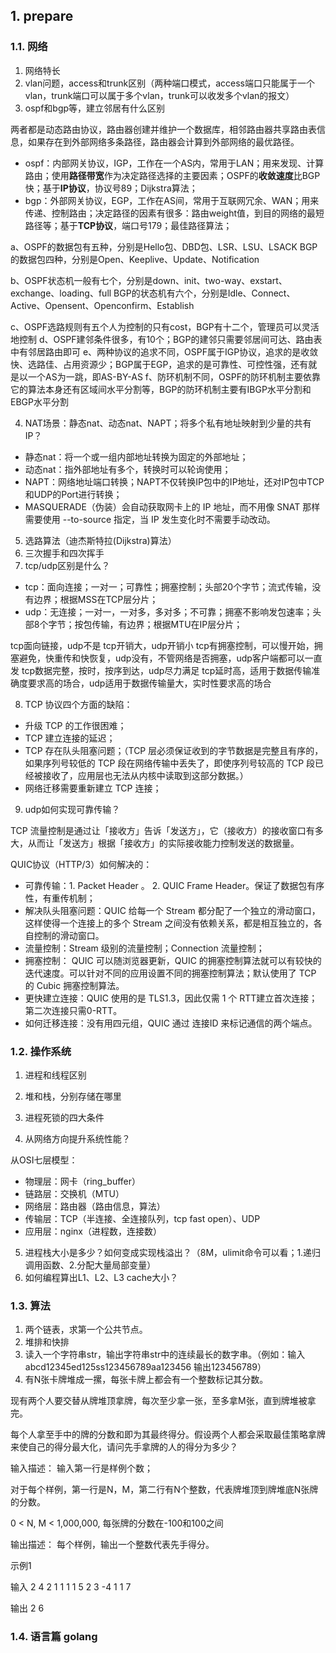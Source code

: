 ## 1. prepare

### 1.1. 网络

1. 网络特长
2. vlan问题，access和trunk区别（两种端口模式，access端口只能属于一个vlan，trunk端口可以属于多个vlan，trunk可以收发多个vlan的报文）
3. ospf和bgp等，建立邻居有什么区别

两者都是动态路由协议，路由器创建并维护一个数据库，相邻路由器共享路由表信息，如果存在到外部网络多条路径，路由器会计算到外部网络的最优路径。

- ospf：内部网关协议，IGP，工作在一个AS内，常用于LAN；用来发现、计算路由；使用**路径带宽**作为决定路径选择的主要因素；OSPF的**收敛速度**比BGP快；基于**IP协议**，协议号89；Dijkstra算法；
- bgp：外部网关协议，EGP，工作在AS间，常用于互联网冗余、WAN；用来传递、控制路由；决定路径的因素有很多：路由weight值，到目的网络的最短路径等；基于**TCP协议**，端口号179；最佳路径算法；

a、OSPF的数据包有五种，分别是Hello包、DBD包、LSR、LSU、LSACK
BGP的数据包四种，分别是Open、Keeplive、Update、Notification

b、OSPF状态机一般有七个，分别是down、init、two-way、exstart、exchange、loading、full
BGP的状态机有六个，分别是Idle、Connect、Active、Opensent、Openconfirm、Establish

c、OSPF选路规则有五个人为控制的只有cost，BGP有十二个，管理员可以灵活地控制
d、OSPF建邻条件很多，有10个；BGP的建邻只需要邻居间可达、路由表中有邻居路由即可
e、两种协议的追求不同，OSPF属于IGP协议，追求的是收敛快、选路佳、占用资源少；BGP属于EGP，追求的是可靠性、可控性强，还有就是以一个AS为一跳，即AS-BY-AS
f、防环机制不同，OSPF的防环机制主要依靠它的算法本身还有区域间水平分割等，BGP的防环机制主要有IBGP水平分割和EBGP水平分割

4. NAT场景：静态nat、动态nat、NAPT；将多个私有地址映射到少量的共有IP？

- 静态nat：将一个或一组内部地址转换为固定的外部地址；
- 动态nat：指外部地址有多个，转换时可以轮询使用；
- NAPT：网络地址端口转换；NAPT不仅转换IP包中的IP地址，还对IP包中TCP和UDP的Port进行转换；
- MASQUERADE（伪装）会自动获取网卡上的 IP 地址，而不用像 SNAT 那样需要使用 --to-source 指定，当 IP 发生变化时不需要手动改动。

5. 选路算法（迪杰斯特拉(Dijkstra)算法）
6. 三次握手和四次挥手
7. tcp/udp区别是什么？

- tcp：面向连接；一对一；可靠性；拥塞控制；头部20个字节；流式传输，没有边界；根据MSS在TCP层分片；
- udp：无连接；一对一，一对多，多对多；不可靠；拥塞不影响发包速率；头部8个字节；按包传输，有边界；根据MTU在IP层分片；

 tcp面向链接，udp不是
 tcp开销大，udp开销小
 tcp有拥塞控制，可以慢开始，拥塞避免，快重传和快恢复，udp没有，不管网络是否拥塞，udp客户端都可以一直发
 tcp数据完整，按时，按序到达，udp尽力满足
 tcp延时高，适用于数据传输准确度要求高的场合，udp适用于数据传输量大，实时性要求高的场合

8. TCP 协议四个方面的缺陷：

- 升级 TCP 的工作很困难；
- TCP 建立连接的延迟；
- TCP 存在队头阻塞问题；（TCP 层必须保证收到的字节数据是完整且有序的，如果序列号较低的 TCP 段在网络传输中丢失了，即使序列号较高的 TCP 段已经被接收了，应用层也无法从内核中读取到这部分数据。）
- 网络迁移需要重新建立 TCP 连接；

9. udp如何实现可靠传输？

TCP 流量控制是通过让「接收方」告诉「发送方」，它（接收方）的接收窗口有多大，从而让「发送方」根据「接收方」的实际接收能力控制发送的数据量。

QUIC协议（HTTP/3）如何解决的：

- 可靠传输：1. Packet Header 。 2. QUIC Frame Header。保证了数据包有序性，有重传机制；
- 解决队头阻塞问题：QUIC 给每一个 Stream 都分配了一个独立的滑动窗口，这样使得一个连接上的多个 Stream 之间没有依赖关系，都是相互独立的，各自控制的滑动窗口。
- 流量控制：Stream 级别的流量控制；Connection 流量控制；
- 拥塞控制： QUIC 可以随浏览器更新，QUIC 的拥塞控制算法就可以有较快的迭代速度。可以针对不同的应用设置不同的拥塞控制算法；默认使用了 TCP 的 Cubic 拥塞控制算法。
- 更快建立连接：QUIC 使用的是 TLS1.3，因此仅需 1 个 RTT建立首次连接；第二次连接只需0-RTT。
- 如何迁移连接：没有用四元组，QUIC 通过 连接ID 来标记通信的两个端点。

### 1.2. 操作系统

1. 进程和线程区别
2. 堆和栈，分别存储在哪里
3. 进程死锁的四大条件

4. 从网络方向提升系统性能？

从OSI七层模型：

- 物理层：网卡（ring_buffer）
- 链路层：交换机（MTU）
- 网络层：路由器（路由信息，算法）
- 传输层：TCP（半连接、全连接队列，tcp fast open）、UDP
- 应用层：nginx（进程数，连接数）

5. 进程栈大小是多少？如何变成实现栈溢出？（8M，ulimit命令可以看；1.递归调用函数、2.分配大量局部变量）
6. 如何编程算出L1、L2、L3 cache大小？


### 1.3. 算法

1. 两个链表，求第一个公共节点。
2. 堆排和快排
3. 读入一个字符串str，输出字符串str中的连续最长的数字串。（例如：输入abcd12345ed125ss123456789aa123456  输出123456789）
4. 有N张卡牌堆成一摞，每张卡牌上都会有一个整数标记其分数。

现有两个人要交替从牌堆顶拿牌，每次至少拿一张，至多拿M张，直到牌堆被拿完。

每个人拿至手中的牌的分数和即为其最终得分。假设两个人都会采取最佳策略拿牌来使自己的得分最大化，请问先手拿牌的人的得分为多少？

输入描述：
输入第一行是样例个数；

对于每个样例，第一行是N，M，第二行有N个整数，代表牌堆顶到牌堆底N张牌的分数。

0 < N, M < 1,000,000,  每张牌的分数在-100和100之间

输出描述：
每个样例，输出一个整数代表先手得分。

示例1

输入
2
4 2
1 1 1 1
5 2
3 -4 1 1 7

输出
2
6

### 1.4. 语言篇 golang
